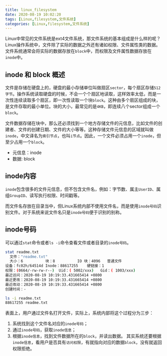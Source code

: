 ```yaml
---
title: linux_filesystem
date: 2020-08-19 10:02:20
tags: [Linux,filesystem,文件系统]
categories: [Linux,filesystem,文件系统]
---
```

Linux中常见的文件系统是ext4文件系统，那文件系统的基本组成是什么样的呢？Linux操作系统中，文件除了实际的数据之外还有诸如权限、文件属性类的数据。文件系统通常会将实际的数据存放在`block`中，而权限及文件属性数据存放在`inode`中。

## inode 和 block 概述
文件是存储在硬盘上的，硬盘的最小存储单位叫做扇区`sector`，每个扇区存储`512字节`。操作系统读取硬盘的时候，不会一个个扇区地读取，这样效率太低，而是一次性连续读取多个扇区，即一次性读取一个块`block`。这种由多个扇区组成的块，是文件存取的最小单位。块的大小，最常见的是`4KB`，即连续八个sector组成一个`block`。

文件数据存储在块中，那么还必须找到一个地方存储文件的元信息，比如文件的创建者、文件的创建日期、文件的大小等等。这种存储文件元信息的区域就叫做`inode`，中文译名为`索引节点`，也叫`i节点`。因此，一个文件必须占用一个`inode`，但至少占用一个`block`。

* 元信息：inode
* 数据: block

## inode内容
`inode`包含很多的文件元信息，但不包含文件名，例如：字节数、属主`UserID`、属组`GroupID`、读写执行权限、时间戳等。

而文件名存放在目录当中，但Linux系统内部不使用文件名，而是使用`inode号码`识别文件。对于系统来说文件名只是`inode号码`便于识别的别称。

## inode号码
可以通过`stat`命令或者`ls -i`命令查看文件或者目录的`inode号码`。
```bash
stat readme.txt
  文件："readme.txt"
  大小：6          块：8          IO 块：4096   普通文件
设备：fc02h/64514d Inode：88617255    硬链接：1
权限：(0664/-rw-rw-r--)  Uid：( 5002/xxx)   Gid：( 1003/xxx)
最近访问：2020-08-19 10:19:33.431665414 +0800
最近更改：2020-08-19 10:19:33.431665414 +0800
最近改动：2020-08-19 10:19:33.431665414 +0800
创建时间：-

ls -i readme.txt
88617255 readme.txt

```
表面上，用户通过文件名打开文件，实际上，系统内部将这个过程分为三步：
1. 系统找到这个文件名对应的`inode号码`；
2. 通过`inode号码`，获取`inode信息`；
3. 根据`inode信息`，找到文件数据所在的`block`，并读出数据。
其实系统还要根据`inode信息`，看用户是否具有`访问权限`，有就指向对应的数据`block`，没有就返回权限拒绝。